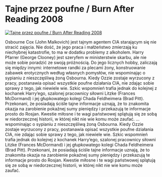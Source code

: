 Tajne przez poufne / Burn After Reading 2008 
=============
[![Tajne przez poufne / Burn After Reading 2008 ](http://vidos.pl/images/player.gif)](http://vidos.pl/tajne-przez-poufne-burn-after-reading-2008)

 Osbourne Cox (John Malkovich) jest tajnym agentem CIA starającym się nie stracić zajęcia. Nie dość, że jego praca i małżeństwo zmierzają ku niechybnej katastrofie, to ma w dodatku problemy z alkoholem. Harry Pfarrer (George Clooney) jest szeryfem w ministerstwie skarbu, ale nie może sobie poradzić ze swoją próżnością. Do jego licznych hobby, zaliczają się między innymi: internetowe randki za plecami żony, konstruowanie zabawek erotycznych według własnych pomysłów, nie wspominając o sypianiu z nieszczęśliwą żoną Osbourna. Kiedy Ozzie zostaje wyrzucony z pracy, postanawia opisać wszystkie poufne działania CIA, nie zdając sobie sprawy z tego, jak niewiele wie. Szkic wspomnień trafia jednak do kolejnej z kochanek Harry’ego, szalonej pracownicy siłowni Litzke (Frances McDormand) i jej głupkowatego kolegi Chada Feldheimera (Brad Pitt). Przekonani, że posiadają ściśle tajne informacje uznają, że to znakomita okazja na zarobienie pokaźnej sumy pieniędzy i przekazują te informacje prosto do Rosjan. Kwestie miłosne i te wagi państwowej splątują się ze sobą w niedorzecznej historii, w której nikt nie wie komu może zaufać.  ... wspominając o sypianiu z nieszczęśliwą żoną Osbourna. Kiedy Ozzie zostaje wyrzucony z pracy, postanawia opisać wszystkie poufne działania CIA, nie zdając sobie sprawy z tego, jak niewiele wie. Szkic wspomnień trafia jednak do kolejnej z kochanek Harry’ego, szalonej pracownicy siłowni Litzke (Frances McDormand) i jej głupkowatego kolegi Chada Feldheimera (Brad Pitt). Przekonani, że posiadają ściśle tajne informacje uznają, że to znakomita okazja na zarobienie pokaźnej sumy pieniędzy i przekazują te informacje prosto do Rosjan. Kwestie miłosne i te wagi państwowej splątują się ze sobą w niedorzecznej historii, w której nikt nie wie komu może zaufać.
